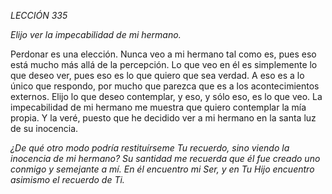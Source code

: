 *LECCIÓN 335*

*Elijo ver la impecabilidad de mi hermano.*

Perdonar es una elección. Nunca veo a mi hermano tal como es, pues eso está mucho más allá de la percepción. Lo que veo en él es simplemente lo que deseo ver, pues eso es lo que quiero que sea verdad. A eso es a lo único que respondo, por mucho que parezca que es a los acontecimientos externos. Elijo lo que deseo contemplar, y eso, y sólo eso, es lo que veo. La impecabilidad de mi hermano me muestra que quiero contemplar la mía propia. Y la veré, puesto que he decidido ver a mi hermano en la santa luz de su inocencia.

_¿De qué otro modo podría restituírseme Tu recuerdo, sino viendo la inocencia de mi hermano? Su santidad me recuerda que él fue creado uno conmigo y semejante a mí. En él encuentro mi Ser, y en Tu Hijo encuentro asimismo el recuerdo de Ti._